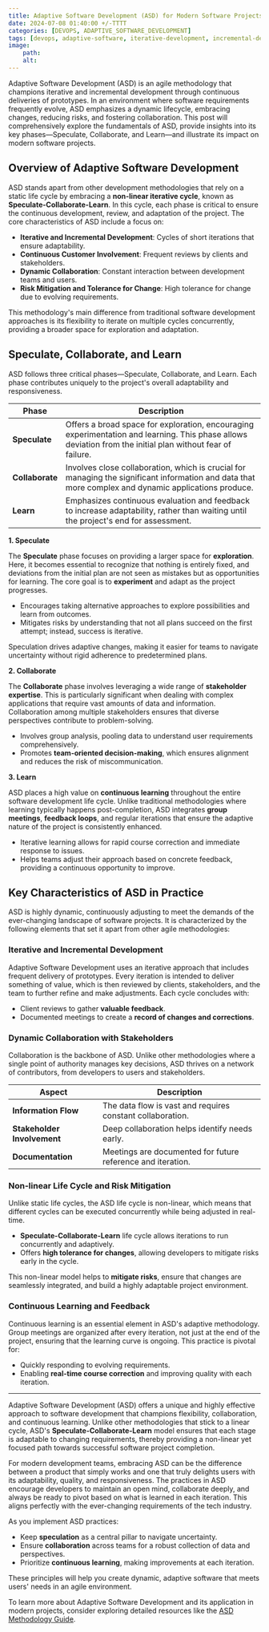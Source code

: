 ```yaml
---
title: Adaptive Software Development (ASD) for Modern Software Projects 
date: 2024-07-08 01:40:00 +/-TTTT
categories: [DEVOPS, ADAPTIVE_SOFTWARE_DEVELOPMENT]
tags: [devops, adaptive-software, iterative-development, incremental-delivery, continuous-learning, collaboration-methods, speculation-exploration, risk-mitigation, non-linear-lifecycle, dynamic-lifecycle]
image:
    path: 
    alt: 
---
```


Adaptive Software Development (ASD) is an agile methodology that champions iterative and incremental development through continuous deliveries of prototypes. In an environment where software requirements frequently evolve, ASD emphasizes a dynamic lifecycle, embracing changes, reducing risks, and fostering collaboration. This post will comprehensively explore the fundamentals of ASD, provide insights into its key phases—Speculate, Collaborate, and Learn—and illustrate its impact on modern software projects.

## Overview of Adaptive Software Development

ASD stands apart from other development methodologies that rely on a static life cycle by embracing a **non-linear iterative cycle**, known as **Speculate-Collaborate-Learn**. In this cycle, each phase is critical to ensure the continuous development, review, and adaptation of the project. The core characteristics of ASD include a focus on:

- **Iterative and Incremental Development**: Cycles of short iterations that ensure adaptability.
- **Continuous Customer Involvement**: Frequent reviews by clients and stakeholders.
- **Dynamic Collaboration**: Constant interaction between development teams and users.
- **Risk Mitigation and Tolerance for Change**: High tolerance for change due to evolving requirements.

This methodology's main difference from traditional software development approaches is its flexibility to iterate on multiple cycles concurrently, providing a broader space for exploration and adaptation.

## Speculate, Collaborate, and Learn

ASD follows three critical phases—Speculate, Collaborate, and Learn. Each phase contributes uniquely to the project's overall adaptability and responsiveness.

| Phase         | Description                                                                                                                                              |
|---------------|----------------------------------------------------------------------------------------------------------------------------------------------------------|
| **Speculate** | Offers a broad space for exploration, encouraging experimentation and learning. This phase allows deviation from the initial plan without fear of failure.|
| **Collaborate** | Involves close collaboration, which is crucial for managing the significant information and data that more complex and dynamic applications produce.     |
| **Learn**     | Emphasizes continuous evaluation and feedback to increase adaptability, rather than waiting until the project's end for assessment.                       |

**1. Speculate**

The **Speculate** phase focuses on providing a larger space for **exploration**. Here, it becomes essential to recognize that nothing is entirely fixed, and deviations from the initial plan are not seen as mistakes but as opportunities for learning. The core goal is to **experiment** and adapt as the project progresses.

- Encourages taking alternative approaches to explore possibilities and learn from outcomes.
- Mitigates risks by understanding that not all plans succeed on the first attempt; instead, success is iterative.

Speculation drives adaptive changes, making it easier for teams to navigate uncertainty without rigid adherence to predetermined plans.

**2. Collaborate**

The **Collaborate** phase involves leveraging a wide range of **stakeholder expertise**. This is particularly significant when dealing with complex applications that require vast amounts of data and information. Collaboration among multiple stakeholders ensures that diverse perspectives contribute to problem-solving.

- Involves group analysis, pooling data to understand user requirements comprehensively.
- Promotes **team-oriented decision-making**, which ensures alignment and reduces the risk of miscommunication.

**3. Learn**

ASD places a high value on **continuous learning** throughout the entire software development life cycle. Unlike traditional methodologies where learning typically happens post-completion, ASD integrates **group meetings**, **feedback loops**, and regular iterations that ensure the adaptive nature of the project is consistently enhanced.

- Iterative learning allows for rapid course correction and immediate response to issues.
- Helps teams adjust their approach based on concrete feedback, providing a continuous opportunity to improve.

## Key Characteristics of ASD in Practice

ASD is highly dynamic, continuously adjusting to meet the demands of the ever-changing landscape of software projects. It is characterized by the following elements that set it apart from other agile methodologies:

### Iterative and Incremental Development

Adaptive Software Development uses an iterative approach that includes frequent delivery of prototypes. Every iteration is intended to deliver something of value, which is then reviewed by clients, stakeholders, and the team to further refine and make adjustments. Each cycle concludes with:

- Client reviews to gather **valuable feedback**.
- Documented meetings to create a **record of changes and corrections**.

### Dynamic Collaboration with Stakeholders

Collaboration is the backbone of ASD. Unlike other methodologies where a single point of authority manages key decisions, ASD thrives on a network of contributors, from developers to users and stakeholders.

| Aspect                        | Description                                |
|-------------------------------|--------------------------------------------|
| **Information Flow**          | The data flow is vast and requires constant collaboration. |
| **Stakeholder Involvement**   | Deep collaboration helps identify needs early. |
| **Documentation**             | Meetings are documented for future reference and iteration. |

### Non-linear Life Cycle and Risk Mitigation

Unlike static life cycles, the ASD life cycle is non-linear, which means that different cycles can be executed concurrently while being adjusted in real-time.

- **Speculate-Collaborate-Learn** life cycle allows iterations to run concurrently and adaptively.
- Offers **high tolerance for changes**, allowing developers to mitigate risks early in the cycle.

This non-linear model helps to **mitigate risks**, ensure that changes are seamlessly integrated, and build a highly adaptable project environment.

### Continuous Learning and Feedback

Continuous learning is an essential element in ASD's adaptive methodology. Group meetings are organized after every iteration, not just at the end of the project, ensuring that the learning curve is ongoing. This practice is pivotal for:

- Quickly responding to evolving requirements.
- Enabling **real-time course correction** and improving quality with each iteration.

---
Adaptive Software Development (ASD) offers a unique and highly effective approach to software development that champions flexibility, collaboration, and continuous learning. Unlike other methodologies that stick to a linear cycle, ASD's **Speculate-Collaborate-Learn** model ensures that each stage is adaptable to changing requirements, thereby providing a non-linear yet focused path towards successful software project completion. 

For modern development teams, embracing ASD can be the difference between a product that simply works and one that truly delights users with its adaptability, quality, and responsiveness. The practices in ASD encourage developers to maintain an open mind, collaborate deeply, and always be ready to pivot based on what is learned in each iteration. This aligns perfectly with the ever-changing requirements of the tech industry.

As you implement ASD practices:

- Keep **speculation** as a central pillar to navigate uncertainty.
- Ensure **collaboration** across teams for a robust collection of data and perspectives.
- Prioritize **continuous learning**, making improvements at each iteration.

These principles will help you create dynamic, adaptive software that meets users' needs in an agile environment.

To learn more about Adaptive Software Development and its application in modern projects, consider exploring detailed resources like the [ASD Methodology Guide](https://www.drcsystems.com/blogs/adaptive-software-development-guide/).

